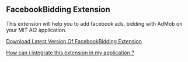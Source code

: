 ## FacebookBidding Extension

This extension will help you to add facebook ads, bidding with AdMob on your MIT AI2 application.

[Download Latest Version Of FacebookBidding Extension](https://github.com/oseamiya/AdmobExtension/raw/main/facebook-bidding/out/com.oseamiya.facebookbidding.aix)

[How can i integrate this extension in my application ?](https://community.appinventor.mit.edu/t/free-admob-extension-add-different-types-of-android-ads-in-your-application/45216?u=oseamiya)

